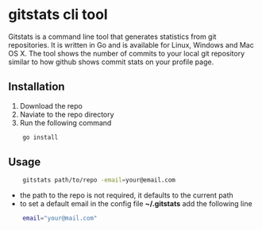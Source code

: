 # gitstats cli tool

Gitstats is a command line tool that generates statistics from git repositories. It is written in Go and is available for Linux, Windows and Mac OS X.
The tool shows the number of commits to your local git repository similar to how github shows commit stats on your profile page.

## Installation

1. Download the repo
2. Naviate to the repo directory
3. Run the following command

```bash
    go install
```

## Usage

```bash
    gitstats path/to/repo -email=your@email.com
```

- the path to the repo is not required, it defaults to the current path
- to set a default email in the config file **~/.gitstats** add the following line

```bash
    email="your@mail.com"
```
